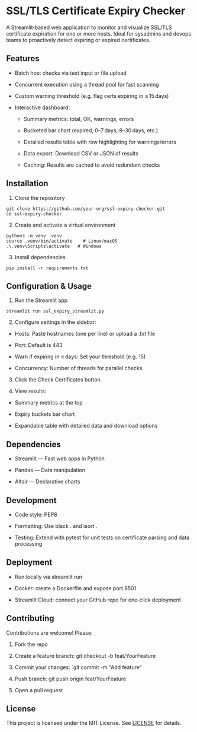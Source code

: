 # SSL/TLS Certificate Expiry Checker

A Streamlit‑based web application to monitor and visualize SSL/TLS certificate expiration for one or more hosts. Ideal for sysadmins and devops teams to proactively detect expiring or expired certificates.

## Features

- Batch host checks via text input or file upload

- Concurrent execution using a thread pool for fast scanning

- Custom warning threshold (e.g. flag certs expiring in ≤ 15 days)

- Interactive dashboard:
  - Summary metrics: total, OK, warnings, errors

  - Bucketed bar chart (expired, 0–7 days, 8–30 days, etc.)

  - Detailed results table with row highlighting for warnings/errors

  - Data export: Download CSV or JSON of results

  - Caching: Results are cached to avoid redundant checks

## Installation

1. Clone the repository
  ```
  git clone https://github.com/your‑org/ssl‑expiry‑checker.git
  cd ssl‑expiry‑checker
  ```

2. Create and activate a virtual environment
  ```
  python3 -m venv .venv
  source .venv/bin/activate    # Linux/macOS
  .\.venv\Scripts\activate   # Windows
  ```

3. Install dependencies
  ```
  pip install -r requirements.txt
  ```

## Configuration & Usage

1. Run the Streamlit app
  ```
  streamlit run ssl_expiry_streamlit.py
  ```

2. Configure settings in the sidebar:

  - Hosts: Paste hostnames (one per line) or upload a .txt file
  
  - Port: Default is 443
  
  - Warn if expiring in ≤ days: Set your threshold (e.g. 15)
  
  - Concurrency: Number of threads for parallel checks

3. Click the Check Certificates button.

4. View results:

  - Summary metrics at the top
  
  - Expiry buckets bar chart
  
  - Expandable table with detailed data and download options

## Dependencies

  - Streamlit — Fast web apps in Python
  
  - Pandas — Data manipulation
  
  - Altair — Declarative charts

## Development

  - Code style: PEP8
  
  - Formatting: Use black . and isort .
  
  - Testing: Extend with pytest for unit tests on certificate parsing and data processing

## Deployment

  - Run locally via streamlit run
  
  - Docker: create a Dockerfile and expose port 8501
  
  - Streamlit Cloud: connect your GitHub repo for one‑click deployment

## Contributing

  Contributions are welcome! Please:
  
  1. Fork the repo
  
  2. Create a feature branch: git checkout -b feat/YourFeature
  
  3. Commit your changes: `git commit -m "Add feature"
  
  4. Push branch: git push origin feat/YourFeature
  
  5. Open a pull request

## License
This project is licensed under the MIT License. See [LICENSE](https://github.com/PraveenkrishnaPK/SSL-TLS-Checker/blob/main/LICENSE) for details.
